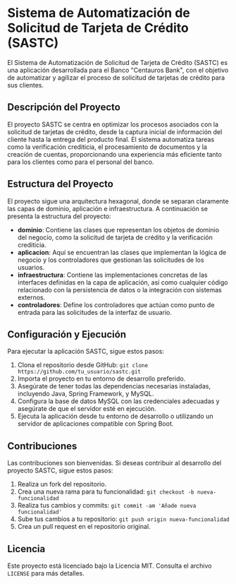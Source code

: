 # Sistema de Automatización de Solicitud de Tarjeta de Crédito (SASTC)

El Sistema de Automatización de Solicitud de Tarjeta de Crédito (SASTC) es una aplicación desarrollada para el Banco "Centauros Bank", con el objetivo de automatizar y agilizar el proceso de solicitud de tarjetas de crédito para sus clientes.

## Descripción del Proyecto

El proyecto SASTC se centra en optimizar los procesos asociados con la solicitud de tarjetas de crédito, desde la captura inicial de información del cliente hasta la entrega del producto final. El sistema automatiza tareas como la verificación crediticia, el procesamiento de documentos y la creación de cuentas, proporcionando una experiencia más eficiente tanto para los clientes como para el personal del banco.

## Estructura del Proyecto

El proyecto sigue una arquitectura hexagonal, donde se separan claramente las capas de dominio, aplicación e infraestructura. A continuación se presenta la estructura del proyecto:

- **dominio**: Contiene las clases que representan los objetos de dominio del negocio, como la solicitud de tarjeta de crédito y la verificación crediticia.
- **aplicacion**: Aquí se encuentran las clases que implementan la lógica de negocio y los controladores que gestionan las solicitudes de los usuarios.
- **infraestructura**: Contiene las implementaciones concretas de las interfaces definidas en la capa de aplicación, así como cualquier código relacionado con la persistencia de datos o la integración con sistemas externos.
- **controladores**: Define los controladores que actúan como punto de entrada para las solicitudes de la interfaz de usuario.

## Configuración y Ejecución

Para ejecutar la aplicación SASTC, sigue estos pasos:

1. Clona el repositorio desde GitHub: `git clone https://github.com/tu_usuario/sastc.git`
2. Importa el proyecto en tu entorno de desarrollo preferido.
3. Asegúrate de tener todas las dependencias necesarias instaladas, incluyendo Java, Spring Framework, y MySQL.
4. Configura la base de datos MySQL con las credenciales adecuadas y asegúrate de que el servidor esté en ejecución.
5. Ejecuta la aplicación desde tu entorno de desarrollo o utilizando un servidor de aplicaciones compatible con Spring Boot.

## Contribuciones

Las contribuciones son bienvenidas. Si deseas contribuir al desarrollo del proyecto SASTC, sigue estos pasos:

1. Realiza un fork del repositorio.
2. Crea una nueva rama para tu funcionalidad: `git checkout -b nueva-funcionalidad`
3. Realiza tus cambios y commits: `git commit -am 'Añade nueva funcionalidad'`
4. Sube tus cambios a tu repositorio: `git push origin nueva-funcionalidad`
5. Crea un pull request en el repositorio original.

## Licencia

Este proyecto está licenciado bajo la Licencia MIT. Consulta el archivo `LICENSE` para más detalles.
